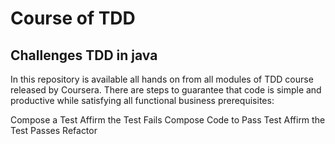 # Course of TDD
## Challenges TDD in java
In this repository is available all hands on from all modules of TDD course released by Coursera. There are steps to guarantee that code is simple and productive while satisfying all functional business prerequisites:

Compose a Test
Affirm the Test Fails
Compose Code to Pass Test
Affirm the Test Passes
Refactor
